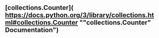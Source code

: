 ## [collections.Counter]( https://docs.python.org/3/library/collections.html#collections.Counter ""collections.Counter" Documentation")